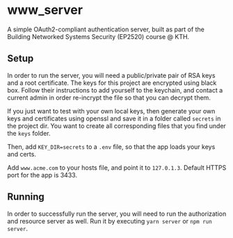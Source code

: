 # www_server
A simple OAuth2-compliant authentication server, built as part of the Building Networked Systems Security (EP2520) course @ KTH. 

## Setup
In order to run the server, you will need a public/private pair of RSA keys and a root certificate. The keys for this project are encrypted using black box. Follow their instructions to add yourself to the keychain, and contact a current admin in order re-incrypt the file so that you can decrypt them. 


If you just want to test with your own local keys, then generate your own keys and certificates using openssl and save it in a folder called `secrets` in the project dir. You want to create all corresponding files that you find under the `keys` folder. 

Then, add `KEY_DIR=secrets` to a `.env` file, so that the app loads your keys and certs. 

Add `www.acme.com` to your hosts file, and point it to `127.0.1.3`. Default HTTPS port for the app is 3433. 

## Running
In order to successfully run the server, you will need to run the authorization and resource server as well. Run it by executing `yarn server` or `npm run server`. 






